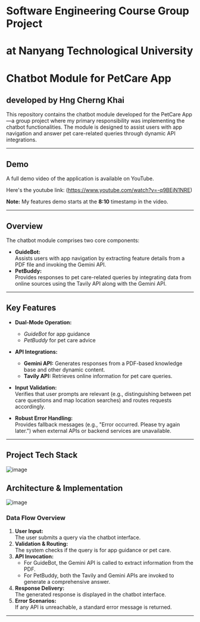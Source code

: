 # Software Engineering Course Group Project
# at Nanyang Technological University 

# Chatbot Module for PetCare App
## developed by Hng Cherng Khai

This repository contains the chatbot module developed for the PetCare App—a group project where my primary responsibility was implementing the chatbot functionalities. The module is designed to assist users with app navigation and answer pet care-related queries through dynamic API integrations.

---
## Demo

A full demo video of the application is available on YouTube.

Here's the youtube link: (https://www.youtube.com/watch?v=-q9BEjN1NRE)

**Note:** My features demo starts at the **8:10** timestamp in the video.

---

## Overview

The chatbot module comprises two core components:

- **GuideBot:**  
  Assists users with app navigation by extracting feature details from a PDF file and invoking the Gemini API.  
- **PetBuddy:**  
  Provides responses to pet care-related queries by integrating data from online sources using the Tavily API along with the Gemini API.

---

## Key Features

- **Dual-Mode Operation:**  
  - *GuideBot* for app guidance  
  - *PetBuddy* for pet care advice

- **API Integrations:**  
  - **Gemini API:** Generates responses from a PDF-based knowledge base and other dynamic content.  
  - **Tavily API:** Retrieves online information for pet care queries.

- **Input Validation:**  
  Verifies that user prompts are relevant (e.g., distinguishing between pet care questions and map location searches) and routes requests accordingly.

- **Robust Error Handling:**  
  Provides fallback messages (e.g., "Error occurred. Please try again later.") when external APIs or backend services are unavailable.

---
## Project Tech Stack
![image](https://github.com/user-attachments/assets/2aa44cc4-2161-4361-bc2e-8150c515a556)

## Architecture & Implementation
![image](https://github.com/user-attachments/assets/a64b9679-46ad-42c7-a1af-22986bd58f94)


### Data Flow Overview
1. **User Input:**  
   The user submits a query via the chatbot interface.
2. **Validation & Routing:**  
   The system checks if the query is for app guidance or pet care.
3. **API Invocation:**  
   - For GuideBot, the Gemini API is called to extract information from the PDF.
   - For PetBuddy, both the Tavily and Gemini APIs are invoked to generate a comprehensive answer.
4. **Response Delivery:**  
   The generated response is displayed in the chatbot interface.
5. **Error Scenarios:**  
   If any API is unreachable, a standard error message is returned.

---


